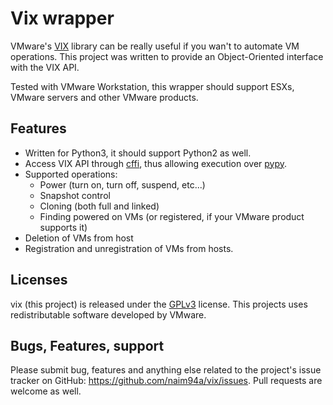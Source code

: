 # Vix wrapper
VMware's [VIX](https://www.vmware.com/support/developer/vix-api/) library can be really useful if you wan't to automate VM operations. This project was written to provide an Object-Oriented interface with the VIX API.

Tested with VMware Workstation, this wrapper should support ESXs, VMware servers and other VMware products.

## Features
* Written for Python3, it should support Python2 as well.
* Access VIX API through [cffi](http://cffi.readthedocs.io/en/latest/), thus allowing execution over [pypy](http://pypy.org/).
* Supported operations:
  * Power (turn on, turn off, suspend, etc...)
  * Snapshot control
  * Cloning (both full and linked)
  * Finding powered on VMs (or registered, if your VMware product supports it)
* Deletion of VMs from host
* Registration and unregistration of VMs from hosts.

## Licenses
vix (this project) is released under the [GPLv3](License) license. 
This projects uses redistributable software developed by VMware.

## Bugs, Features, support
Please submit bug, features and anything else related to the project's issue tracker on GitHub: https://github.com/naim94a/vix/issues.
Pull requests are welcome as well.
